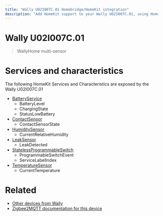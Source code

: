 ```yaml
---
title: "Wally U02I007C.01 Homebridge/HomeKit integration"
description: "Add HomeKit support to your Wally U02I007C.01, using Homebridge, Zigbee2MQTT and homebridge-z2m."
---
```

<!---
This file has been GENERATED using src/docgen/docgen.ts
DO NOT EDIT THIS FILE MANUALLY!
-->
# Wally U02I007C.01
> WallyHome multi-sensor


# Services and characteristics
The following HomeKit Services and Characteristics are exposed by
the Wally U02I007C.01

* [BatteryService](../../battery.md)
  * BatteryLevel
  * ChargingState
  * StatusLowBattery
* [ContactSensor](../../sensors.md)
  * ContactSensorState
* [HumiditySensor](../../sensors.md)
  * CurrentRelativeHumidity
* [LeakSensor](../../sensors.md)
  * LeakDetected
* [StatelessProgrammableSwitch](../../action.md)
  * ProgrammableSwitchEvent
  * ServiceLabelIndex
* [TemperatureSensor](../../sensors.md)
  * CurrentTemperature


# Related
* [Other devices from Wally](../index.md#wally)
* [Zigbee2MQTT documentation for this device](https://www.zigbee2mqtt.io/devices/U02I007C.01.html)
